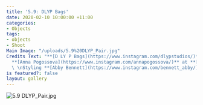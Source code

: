 ```yaml
---
title: '5.9: DLYP Bags'
date: 2020-02-10 10:00:00 +11:00
categories:
- Objects
tags:
- objects
- Shoot
Main Image: "/uploads/5.9%20DLYP_Pair.jpg"
Credits Text: "**[D LY P Bags](https://www.instagram.com/dlypstudios/)**\n\n\nPhotographs
  **[Anna Pogossova](https://www.instagram.com/annapogossova/)** at **[B&A](https://www.instagram.com/barepsau/)**
  \ \nStyling **[Abby Bennett](https://www.instagram.com/bennett_abby/)**"
is featured?: false
layout: gallery
---
```


![5.9 DLYP_Pair.jpg](/uploads/5.9%20DLYP_Pair.jpg)